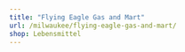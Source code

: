 ```yaml
---
title: "Flying Eagle Gas and Mart"
url: /milwaukee/flying-eagle-gas-and-mart/
shop: Lebensmittel
---
```

